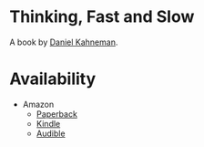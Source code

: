 
# Thinking, Fast and Slow

A book by [Daniel Kahneman](/pages/daniel_kahneman.md).

# Availability
- Amazon
  - [Paperback](https://www.amazon.com/Thinking-Fast-Slow-Daniel-Kahneman/dp/0374533555)
  - [Kindle](https://www.amazon.com/Thinking-Fast-Slow-Daniel-Kahneman-ebook/dp/B005MJFA2W)
  - [Audible](https://www.audible.com/pd/Thinking-Fast-and-Slow-Audiobook/B005TKKCWC)

